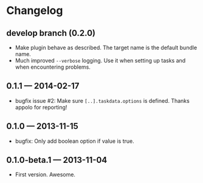 # Changelog

## develop branch (0.2.0)

- Make plugin behave as described. The target name is the default bundle name.
- Much improved `--verbose` logging. Use it when setting up tasks and when encountering problems.


## 0.1.1 — 2014-02-17

- bugfix issue #2: Make sure `[..].taskdata.options` is defined. Thanks appolo for reporting!


## 0.1.0 — 2013-11-15

- bugfix: Only add boolean option if value is true.


## 0.1.0-beta.1 — 2013-11-04

- First version. Awesome.